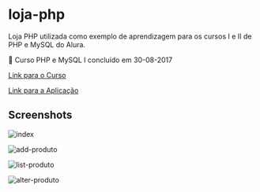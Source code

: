 # loja-php

Loja PHP utilizada como exemplo de aprendizagem para os cursos I e II de PHP e MySQL do Alura.

:calendar: Curso PHP e MySQL I concluído em 30-08-2017

[Link para o Curso](https://cursos.alura.com.br/course/php-mysql-e-fundamentos-da-web/)

[Link para a Aplicação](https://loja-php.000webhostapp.com/produto-lista.php)


## Screenshots
![index](https://raw.githubusercontent.com/fromnanda/loja-php/master/screenshots/add-prod.png "Index")

![add-produto](https://raw.githubusercontent.com/fromnanda/loja-php/master/screenshots/add-prod.png "Adiciona Produto")

![list-produto](https://raw.githubusercontent.com/fromnanda/loja-php/master/screenshots/lista-produtos.png "Lista Produtos")

![alter-produto](https://raw.githubusercontent.com/fromnanda/loja-php/master/screenshots/altera-produtos.png "Altera Produto")

